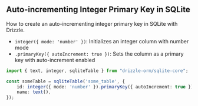 ## Auto-incrementing Integer Primary Key in SQLite

How to create an auto-incrementing integer primary key in SQLite with Drizzle.

- `integer({ mode: 'number' })`: Initializes an integer column with number mode
- `.primaryKey({ autoIncrement: true })`: Sets the column as a primary key with auto-increment enabled


```typescript
import { text, integer, sqliteTable } from "drizzle-orm/sqlite-core";

const someTable = sqliteTable('some_table', {
    id: integer({ mode: 'number' }).primaryKey({ autoIncrement: true }),
    name: text(),
});
```